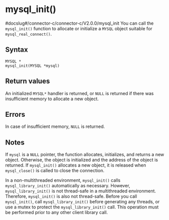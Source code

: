 mysql_init()
=================================
#docslug#/connector-c/connector-c/V2.0.0/mysql_init
You can call the `mysql_init()` function to allocate or initialize a `MYSQL` object suitable for `mysql_real_connect()`.

Syntax
---------------------------

```unknow
MYSQL *
mysql_init(MYSQL *mysql)
```



Return values
----------------------------------

An initialized `MYSQL*` handler is returned, or `NULL` is returned if there was insufficient memory to allocate a new object.

Errors
---------------------------

In case of insufficient memory, `NULL` is returned.

Notes
--------------------------

If `mysql` is a `NULL` pointer, the function allocates, initializes, and returns a new object. Otherwise, the object is initialized and the address of the object is returned. If `mysql_init()` allocates a new object, it is released when `mysql_close()` is called to close the connection.

In a non-multithreaded environment, `mysql_init()` calls `mysql_library_init()` automatically as necessary. However, `mysql_library_init()` is not thread-safe in a multithreaded environment. Therefore, `mysql_init()` is also not thread-safe. Before you call `mysql_init()`, call `mysql_library_init()` before generating any threads, or use a mutex to protect the `mysql_library_init()` call. This operation must be performed prior to any other client library call.
